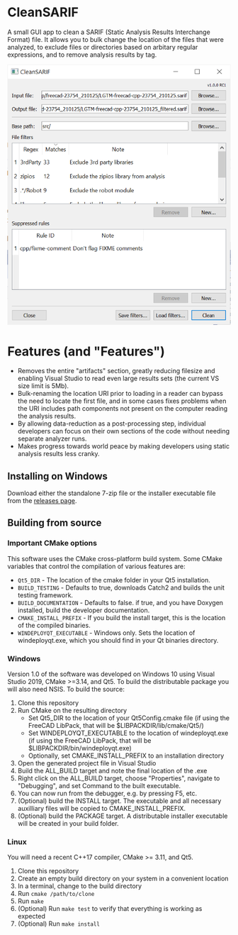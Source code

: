 # CleanSARIF
A small GUI app to clean a SARIF (Static Analysis Results Interchange Format) file. It allows you to bulk change the location of the files that were analyzed, to exclude files or directories based on arbitary regular expressions, and to remove analysis results by tag.

![Screenshot of CleanSARIF](Screenshot.png)

# Features (and "Features")
* Removes the entire "artifacts" section, greatly reducing filesize and enabling Visual Studio to read even large results sets (the current VS size limit is 5Mb).
* Bulk-renaming the location URI prior to loading in a reader can bypass the need to locate the first file, and in some cases fixes problems when the URI includes path components not present on the computer reading the analysis results.
* By allowing data-reduction as a post-processing step, individual developers can focus on their own sections of the code without needing separate analyzer runs.
* Makes progress towards world peace by making developers using static analysis results less cranky.

## Installing on Windows
Download either the standalone 7-zip file or the installer executable file from the [releases page](https://github.com/chennes/SARIFCleaner/releases).

## Building from source

### Important CMake options
This software uses the CMake cross-platform build system. Some CMake variables that control the compilation of various features are:
* `Qt5_DIR` - The location of the cmake folder in your Qt5 installation.
* `BUILD_TESTING` - Defaults to true, downloads Catch2 and builds the unit testing framework.
* `BUILD_DOCUMENTATION` - Defaults to false. if true, and you have Doxygen installed, build the developer documentation.
* `CMAKE_INSTALL_PREFIX` - If you build the install target, this is the location of the compiled binaries.
* `WINDEPLOYQT_EXECUTABLE` - Windows only. Sets the location of windeployqt.exe, which you should find in your Qt binaries directory.

### Windows
Version 1.0 of the software was developed on Windows 10 using Visual Studio 2019, CMake >=3.14, and Qt5. To build the distributable package you will also need NSIS. To build the source:
1. Clone this repository
1. Run CMake on the resulting directory
    * Set Qt5_DIR to the location of your Qt5Config.cmake file (if using the FreeCAD LibPack, that will be $LIBPACKDIR/lib/cmake/Qt5/)
    * Set WINDEPLOYQT_EXECUTABLE to the location of windeployqt.exe (if using the FreeCAD LibPack, that will be $LIBPACKDIR/bin/windeployqt.exe)
    * Optionally, set CMAKE_INSTALL_PREFIX to an installation directory
1. Open the generated project file in Visual Studio
1. Build the ALL_BUILD target and note the final location of the .exe
1. Right click on the ALL_BUILD target, choose "Properties", navigate to "Debugging", and set Command to the built executable.
1. You can now run from the debugger, e.g. by pressing F5, etc.
1. (Optional) build the INSTALL target. The executable and all necessary auxilliary files will be copied to CMAKE_INSTALL_PREFIX.
1. (Optional) build the PACKAGE target. A distributable installer executable will be created in your build folder.

### Linux
You will need a recent C++17 compiler, CMake >= 3.11, and Qt5. 
1. Clone this repository
1. Create an empty build directory on your system in a convenient location
1. In a terminal, change to the build directory
1. Run `cmake /path/to/clone`
1. Run `make`
1. (Optional) Run `make test` to verify that everything is working as expected
1. (Optional) Run `make install`
